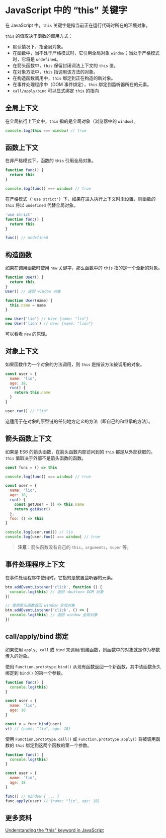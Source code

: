 # JavaScript 中的 “this” 关键字

在 JavaScript 中，`this` 关键字是指当前正在运行代码时所在的环境对象。

`this` 的值取决于函数的调用方式：

- 默认情况下，指全局对象。
- 在函数中，当不处于严格模式时，它引用全局对象 `window`；当处于严格模式时，它将是 `undefined`。
- 在箭头函数中，`this` 保留封闭词法上下文的 `this` 值。
- 在对象方法中，`this` 指调用该方法的对象。
- 在构造函数调用中，`this` 绑定到正在构造的新对象。
- 在事件处理程序中（DOM 事件绑定），`this` 绑定到监听器所在的元素。
- `call/apply/bind` 可以显式绑定 `this` 的指向

## 全局上下文

在全局执行上下文中，`this` 指的是全局对象（浏览器中的 `window`）。

```js
console.log(this === window) // true
```

## 函数上下文

在非严格模式下，函数的 `this` 引用全局对象。

```js
function func() {
  return this
}

console.log(func() === window) // true
```

在严格模式（`'use strict'`）下，如果在进入执行上下文时未设置，则函数的 `this` 将以 `undefined` 代替全局对象。

```js
'use strict'
function func() {
  return this
}

func() // undefined
```

## 构造函数

如果在调用函数时使用 `new` 关键字，那么函数中的 `this` 指的是一个全新的对象。

```js
function User() {
  return this
}
User() // 返回 window 对象

function User(name) {
  this.name = name
}

new User('lio') // User {name: "lio"}
new User('lion') // User {name: "lion"}
```

可以看看 `new` 的原理。

## 对象上下文

如果函数作为一个对象的方法调用，则 `this` 是指该方法被调用的对象。

```js
const user = {
  name: 'lio',
  age: 18,
  run() {
    return this.name
  }
}

user.run() // "lio"
```

这适用于在对象的原型链的任何地方定义的方法（即自己的和继承的方法）。

## 箭头函数上下文

如果是 ES6 的箭头函数，在箭头函数内部访问到的 `this` 都是从外部获取的。`this` 值取决于外部不是箭头函数的函数。

```js
const func = () => this

console.log(func() === window) // true

const user = {
  name: 'lio',
  age: 18,
  run() {
    const getUser = () => this.name
    return getUser()
  },
  foo: () => this
}

console.log(user.run()) // lio
console.log(user.foo() === window) // true
```

> **注意**：箭头函数没有自己的 `this`，`arguments`，`super` 等。

## 事件处理程序上下文

在事件处理程序中使用时，它指的是放置监听器的元素。

```js
btn.addEventListener('click', function () {
  console.log(this) // 返回 <button> DOM 对象
})

// 使用箭头函数返回 window 全局对象
btn.addEventListener('click', () => {
  console.log(this) // 返回 window 全局对象
})
```

## call/apply/bind 绑定

如果使用 `apply`、`call` 或 `bind` 来调用/创建函数，则函数中的对象就是作为参数传入的对象。

使用 `Function.prototype.bind()` 从现有函数返回一个新函数，其中该函数永久绑定到 `bind()` 的第一个参数。

```javascript
function func() {
  console.log(this)
}

const user = {
  name: 'lio',
  age: 18
}

const v = func.bind(user)
v() // {name: "lio", age: 18}
```

使用 `Function.prototype.call()` 或 `Function.prototype.apply()` 将被调用函数的 `this` 绑定到这两个函数的第一个参数。

```js
function func() {
  console.log(this)
}

const user = {
  name: 'lio',
  age: 18
}

func() // Window { ... }
func.apply(user) // {name: "lio", age: 18}
```

## 更多资料

[Understanding the "this" keyword in JavaScript](https://www.30secondsofcode.org/blog/s/javascript-this)
